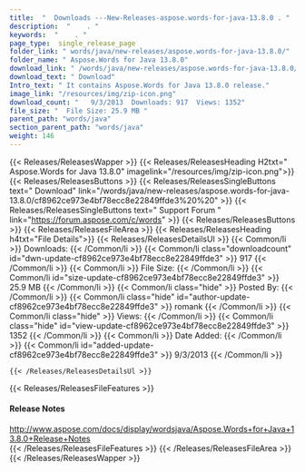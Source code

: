 ```yaml
---
title:  "  Downloads ---New-Releases-aspose.words-for-java-13.8.0 . " 
description:  "    . " 
keywords:  "    . " 
page_type:  single_release_page
folder_link: " words/java/new-releases/aspose.words-for-java-13.8.0/"
folder_name: " Aspose.Words for Java 13.8.0"
download_link: " /words/java/new-releases/aspose.words-for-java-13.8.0/cf8962ce973e4bf78ecc8e22849ffde3"
download_text: " Download"
Intro_text: " It contains Aspose.Words for Java 13.8.0 release."
image_link: "/resources/img/zip-icon.png"
download_count: "   9/3/2013  Downloads: 917  Views: 1352"
file_size: "  File Size: 25.9 MB "
parent_path: "words/java"
section_parent_path: "words/java"
weight: 146 
---
```


{{< Releases/ReleasesWapper >}}
  {{< Releases/ReleasesHeading H2txt=" Aspose.Words for Java 13.8.0" imagelink="/resources/img/zip-icon.png">}}
  {{< Releases/ReleasesButtons >}}
    {{< Releases/ReleasesSingleButtons text=" Download" link="/words/java/new-releases/aspose.words-for-java-13.8.0/cf8962ce973e4bf78ecc8e22849ffde3%20%20" >}}
    {{< Releases/ReleasesSingleButtons text=" Support Forum " link="https://forum.aspose.com/c/words" >}}
  {{< Releases/ReleasesButtons >}}
  {{< Releases/ReleasesFileArea >}}
    {{< Releases/ReleasesHeading h4txt="File Details">}}
    {{< Releases/ReleasesDetailsUl >}}
            {{< Common/li  >}} Downloads: {{< /Common/li >}} 
      {{< Common/li class="downloadcount" id="dwn-update-cf8962ce973e4bf78ecc8e22849ffde3" >}} 917 {{< /Common/li >}} 
      {{< Common/li  >}} File Size: {{< /Common/li >}} 
      {{< Common/li id="size-update-cf8962ce973e4bf78ecc8e22849ffde3" >}} 25.9 MB {{< /Common/li >}} 
      {{< Common/li  class="hide" >}} Posted By: {{< /Common/li >}} 
      {{< Common/li class="hide" id="author-update-cf8962ce973e4bf78ecc8e22849ffde3" >}} romank {{< /Common/li >}} 
      {{< Common/li class="hide"  >}} Views: {{< /Common/li >}} 
      {{< Common/li class="hide" id="view-update-cf8962ce973e4bf78ecc8e22849ffde3" >}} 1352 {{< /Common/li >}} 
      {{< Common/li  >}} Date Added: {{< /Common/li >}} 
      {{< Common/li id="added-update-cf8962ce973e4bf78ecc8e22849ffde3" >}} 9/3/2013 {{< /Common/li >}} 

    {{< /Releases/ReleasesDetailsUl >}}

  {{< Releases/ReleasesFileFeatures >}}
      <h4>Release Notes</h4><div><a href="http://www.aspose.com/docs/display/wordsjava/Aspose.Words+for+Java+13.8.0+Release+Notes">http://www.aspose.com/docs/display/wordsjava/Aspose.Words+for+Java+13.8.0+Release+Notes</a></div>
  {{< /Releases/ReleasesFileFeatures >}}
 {{< /Releases/ReleasesFileArea >}}
{{< /Releases/ReleasesWapper >}}


